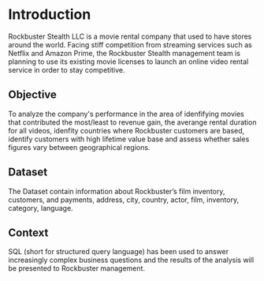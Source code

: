 # Introduction

Rockbuster Stealth LLC is a movie rental company that used to have stores around the world. Facing stiff competition from streaming services such as Netflix and Amazon Prime, the Rockbuster Stealth management team is planning to use its existing movie licenses to launch an online video rental service in order to stay competitive.

## Objective
To analyze the company's performance in the area of idenfifying movies that contributed the most/least to revenue gain, the averange rental duration for all videos, idenfity countries where Rockbuster customers are based, identify customers with high lifetime value base and assess whether sales figures vary between geographical regions. 

## Dataset
The Dataset contain information about Rockbuster’s film inventory, customers, and payments, address, city, country, actor, film, inventory, category, language. 

## Context

SQL (short for structured query language) has been used to answer increasingly complex business questions and the results of the analysis will be presented to Rockbuster management. 
